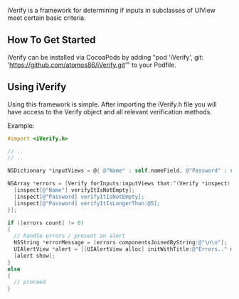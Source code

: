 iVerify is a framework for determining if inputs in subclasses of UIView meet certain basic criteria.

## How To Get Started

iVerify can be installed via CocoaPods by adding "pod 'iVerify', git: 'https://github.com/atomos86/iVerify.git'" to your Podfile.

## Using iVerify

Using this framework is simple.  After importing the iVerify.h file you
will have access to the Verify object and all relevant verification
methods.

Example:
```objective-c
#import <iVerify.h>

// ..
// ..

NSDictionary *inputViews = @{ @"Name" : self.nameField, @"Password" : self.passwordField };

NSArray *errors = [Verify forInputs:inputViews that:^(Verify *inspect) {
  [inspect[@"Name"] verifyItIsNotEmpty];
  [inspect[@"Password] verifyItIsNotEmpty];
  [inspect[@"Password] verifyItIsLongerThan:@5];
}];

if ([errors count] != 0)
{
  // handle errors / present an alert
  NSString *errorMessage = [errors componentsJoinedByString:@"\n\n"];
  UIAlertView *alert = [[UIAlertView alloc] initWithTitle:@"Errors.." message:errorMessage delegate:self cancelButtonTitle:@"Thanks." otherButtonTitles:nil];
  [alert show];
}
else
{
  // proceed
}
```
